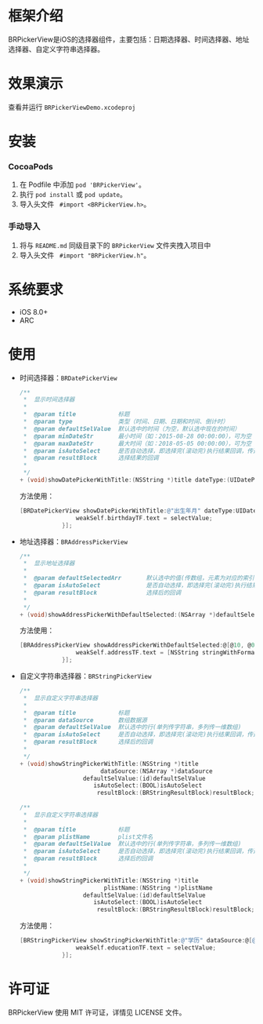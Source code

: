 # 框架介绍
BRPickerView是iOS的选择器组件，主要包括：日期选择器、时间选择器、地址选择器、自定义字符串选择器。

# 效果演示

查看并运行 `BRPickerViewDemo.xcodeproj`



# 安装

### CocoaPods

1. 在 Podfile 中添加 `pod 'BRPickerView'`。
2. 执行 `pod install` 或 `pod update`。
3. 导入头文件 ` #import <BRPickerView.h>`。

### 手动导入

1. 将与 `README.md` 同级目录下的 `BRPickerView` 文件夹拽入项目中
2. 导入头文件 ` #import "BRPickerView.h"`。

# 系统要求

- iOS 8.0+
- ARC

# 使用

- 时间选择器：`BRDatePickerView`

  ```objective-c
  /**
   *  显示时间选择器
   *
   *  @param title            标题
   *  @param type             类型（时间、日期、日期和时间、倒计时）
   *  @param defaultSelValue  默认选中的时间（为空，默认选中现在的时间）
   *  @param minDateStr       最小时间（如：2015-08-28 00:00:00），可为空
   *  @param maxDateStr       最大时间（如：2018-05-05 00:00:00），可为空
   *  @param isAutoSelect     是否自动选择，即选择完(滚动完)执行结果回调，传选择的结果值
   *  @param resultBlock      选择结果的回调
   *
   */
  + (void)showDatePickerWithTitle:(NSString *)title dateType:(UIDatePickerMode)type defaultSelValue:(NSString *)defaultSelValue minDateStr:(NSString *)minDateStr maxDateStr:(NSString *)maxDateStr isAutoSelect:(BOOL)isAutoSelect resultBlock:(BRDateResultBlock)resultBlock;
  ```

  方法使用：

  ```objective-c
  [BRDatePickerView showDatePickerWithTitle:@"出生年月" dateType:UIDatePickerModeDate defaultSelValue:weakSelf.birthdayTF.text minDateStr:@"" maxDateStr:[NSDate currentDateString] isAutoSelect:YES resultBlock:^(NSString *selectValue) {
                  weakSelf.birthdayTF.text = selectValue;
              }];
  ```

- 地址选择器：`BRAddressPickerView`

  ```objective-c
  /**
   *  显示地址选择器
   *
   *  @param defaultSelectedArr       默认选中的值(传数组，元素为对应的索引值。如：@[@10, @1, @1])
   *  @param isAutoSelect             是否自动选择，即选择完(滚动完)执行结果回调，传选择的结果值
   *  @param resultBlock              选择后的回调
   *
   */
  + (void)showAddressPickerWithDefaultSelected:(NSArray *)defaultSelectedArr isAutoSelect:(BOOL)isAutoSelect resultBlock:(BRAddressResultBlock)resultBlock;
  ```

  方法使用：

  ```objective-c
  [BRAddressPickerView showAddressPickerWithDefaultSelected:@[@10, @0, @3] isAutoSelect:YES resultBlock:^(NSArray *selectAddressArr) {
                  weakSelf.addressTF.text = [NSString stringWithFormat:@"%@%@%@", selectAddressArr[0], selectAddressArr[1], selectAddressArr[2]];
              }];
  ```

- 自定义字符串选择器：`BRStringPickerView`

  ```objective-c
  /**
   *  显示自定义字符串选择器
   *
   *  @param title            标题
   *  @param dataSource       数组数据源
   *  @param defaultSelValue  默认选中的行(单列传字符串，多列传一维数组)
   *  @param isAutoSelect     是否自动选择，即选择完(滚动完)执行结果回调，传选择的结果值
   *  @param resultBlock      选择后的回调
   *
   */
  + (void)showStringPickerWithTitle:(NSString *)title
                         dataSource:(NSArray *)dataSource
                    defaultSelValue:(id)defaultSelValue
                       isAutoSelect:(BOOL)isAutoSelect
                        resultBlock:(BRStringResultBlock)resultBlock;
                        
  /**
   *  显示自定义字符串选择器
   *
   *  @param title            标题
   *  @param plistName        plist文件名
   *  @param defaultSelValue  默认选中的行(单列传字符串，多列传一维数组)
   *  @param isAutoSelect     是否自动选择，即选择完(滚动完)执行结果回调，传选择的结果值
   *  @param resultBlock      选择后的回调
   *
   */
  + (void)showStringPickerWithTitle:(NSString *)title
                          plistName:(NSString *)plistName
                    defaultSelValue:(id)defaultSelValue
                       isAutoSelect:(BOOL)isAutoSelect
                        resultBlock:(BRStringResultBlock)resultBlock;
  ```

  方法使用：

  ```objective-c
  [BRStringPickerView showStringPickerWithTitle:@"学历" dataSource:@[@"大专以下", @"大专", @"本科", @"硕士", @"博士", @"博士后"] defaultSelValue:@"本科" isAutoSelect:YES resultBlock:^(id selectValue) {
                  weakSelf.educationTF.text = selectValue;
              }];
  ```

# 许可证

BRPickerView 使用 MIT 许可证，详情见 LICENSE 文件。